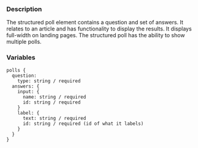 ### Description
The structured poll element contains a question and set of answers. It relates to an article and has functionality to display the results. It displays full-width on landing pages. The structured poll has the ability to show multiple polls.

### Variables
~~~
polls {
  question:
    type: string / required
  answers: {
    input: {
      name: string / required
      id: string / required
    }
    label: {
      text: string / required
      id: string / required (id of what it labels)
    }
  }
}

~~~



